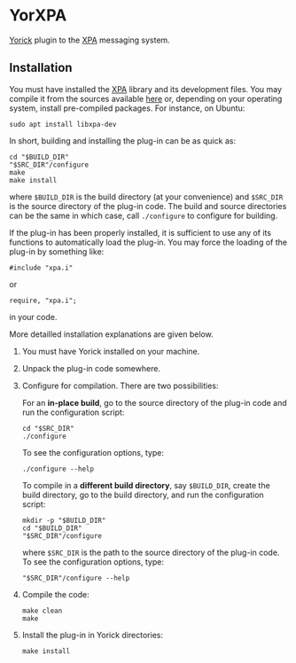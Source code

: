 YorXPA
======

[Yorick](http://yorick.github.com/) plugin to the
[XPA](https://github.com/ericmandel/xpa) messaging system.


Installation
------------

You must have installed the [XPA](https://github.com/ericmandel/xpa) library
and its development files.  You may compile it from the sources available
[here](https://github.com/ericmandel/xpa/releases) or, depending on your
operating system, install pre-compiled packages.  For instance, on Ubuntu:

```{.sh}
sudo apt install libxpa-dev
```

In short, building and installing the plug-in can be as quick as:

```{.sh}
cd "$BUILD_DIR"
"$SRC_DIR"/configure
make
make install
```

where `$BUILD_DIR` is the build directory (at your convenience) and `$SRC_DIR`
is the source directory of the plug-in code.  The build and source directories
can be the same in which case, call `./configure` to configure for building.

If the plug-in has been properly installed, it is sufficient to use any of its
functions to automatically load the plug-in.  You may force the loading of the
plug-in by something like:

```{.cpp}
#include "xpa.i"
```

or

```{.cpp}
require, "xpa.i";
```

in your code.

More detailled installation explanations are given below.

1. You must have Yorick installed on your machine.

2. Unpack the plug-in code somewhere.

3. Configure for compilation.  There are two possibilities:

   For an **in-place build**, go to the source directory of the plug-in code
   and run the configuration script:

   ```{.sh}
   cd "$SRC_DIR"
   ./configure
   ```

   To see the configuration options, type:

   ```{.sh}
   ./configure --help
   ```

   To compile in a **different build directory**, say `$BUILD_DIR`, create the
   build directory, go to the build directory, and run the configuration
   script:

   ```{.sh}
   mkdir -p "$BUILD_DIR"
   cd "$BUILD_DIR"
   "$SRC_DIR"/configure
   ```
   where `$SRC_DIR` is the path to the source directory of the plug-in code.
   To see the configuration options, type:

   ```{.sh}
   "$SRC_DIR"/configure --help
   ```

4. Compile the code:

   ```{.sh}
   make clean
   make
   ```

5. Install the plug-in in Yorick directories:

   ```{.sh}
   make install
   ```
